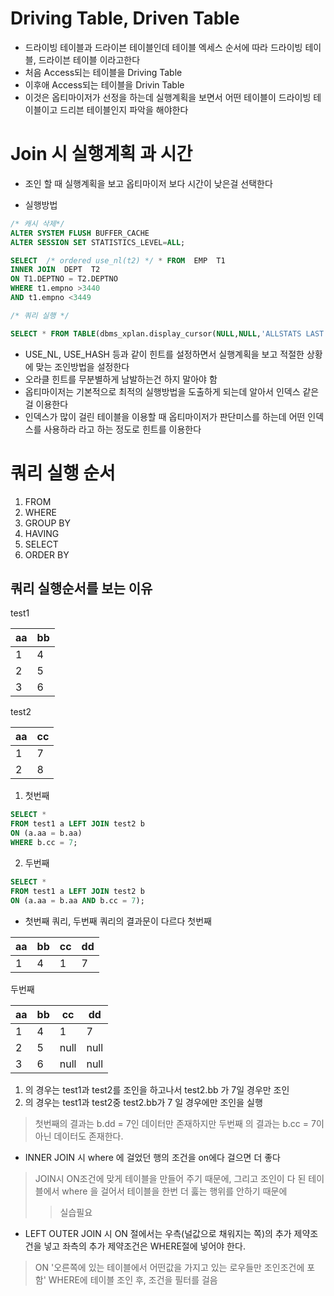# Driving Table, Driven Table
* 드라이빙 테이블과 드라이븐 테이블인데 테이블 엑세스 순서에 따라 드라이빙 테이블, 드라이븐 테이블 이라고한다
* 처음 Access되는 테이블을 Driving Table
* 이후애 Access되는 테이블을 Drivin Table
* 이것은 옵티마이저가 선정을 하는데 실행계획을 보면서 어떤 테이블이 드라이빙 테이블이고 드리븐 테이블인지 파악을 해야한다

# Join 시 실행계획 과 시간
* 조인 할 때 실행계획을 보고 옵티마이저 보다 시간이 낮은걸 선택한다

* 실행방법
```sql
/* 캐시 삭제*/ 
ALTER SYSTEM FLUSH BUFFER_CACHE
ALTER SESSION SET STATISTICS_LEVEL=ALL;

SELECT  /* ordered use_nl(t2) */ * FROM  EMP  T1 
INNER JOIN  DEPT  T2  
ON T1.DEPTNO = T2.DEPTNO 
WHERE t1.empno >3440
AND t1.empno <3449

/* 쿼리 실행 */

SELECT * FROM TABLE(dbms_xplan.display_cursor(NULL,NULL,'ALLSTATS LAST'));
```
* USE_NL, USE_HASH 등과 같이 힌트를 설정하면서 실행계획을 보고 적절한 상황에 맞는 조인방법을 설정한다
* 오라클 힌트를 무분별하게 남발하는건 하지 말아야 함
* 옵티마이저는 기본적으로 최적의 실행방법을 도출하게 되는데 알아서 인덱스 같은걸 이용한다
* 인덱스가 많이 걸린 테이블을 이용할 때 옵티마이저가 판단미스를 하는데 어떤 인덱스를 사용하라 라고 하는 정도로 힌트를 이용한다

# 쿼리 실행 순서
1. FROM
1. WHERE
1. GROUP BY
1. HAVING
1. SELECT
1. ORDER BY

## 쿼리 실행순서를 보는 이유

test1

|aa|bb|
|---|---|
|1|4|
|2|5|
|3|6|

test2

|aa|cc|
|---|---|
|1|7|
|2|8|

1. 첫번째
```sql
SELECT *
FROM test1 a LEFT JOIN test2 b
ON (a.aa = b.aa)
WHERE b.cc = 7;
```
2. 두번째
```sql
SELECT *
FROM test1 a LEFT JOIN test2 b
ON (a.aa = b.aa AND b.cc = 7);
```
* 첫번째 쿼리, 두번째 쿼리의 결과문이 다르다
 첫번째

|aa|bb|cc|dd|
|---|---|---|---|
| 1 | 4 | 1 | 7 |

 두번째

|aa|bb|cc|dd|
|---|---|---|---|
| 1 | 4 | 1 | 7 |
| 2 | 5 | null | null |
| 3 | 6 | null | null |


1. 의 경우는 test1과 test2를 조인을 하고나서 test2.bb 가 7일 경우만 조인
1. 의 경우는 test1과 test2중 test2.bb가 7 일 경우에만 조인을 실행

> 첫번째의 결과는 b.dd = 7인 데이터만 존재하지만 두번째 의 결과는 b.cc = 7이 아닌 데이터도 존재한다.

* INNER JOIN 시 where 에 걸었던 행의 조건을 on에다 걸으면 더 좋다
> JOIN시 ON조건에 맞게 테이블을 만들어 주기 때문에, 그리고 조인이 다 된 테이블에서 where 을 걸어서 테이블을 한번 더 훓는 행위를 안하기 때문에
>> 실습필요

* LEFT OUTER JOIN 시 ON 절에서는  우측(널값으로 채워지는 쪽)의 추가 제약조건을 넣고  좌측의 추가 제약조건은 WHERE절에 넣어야 한다.
> ON '오른쪽에 있는 테이블에서 어떤값을 가지고 있는 로우들만 조인조건에 포함'  WHERE에 테이블 조인 후, 조건을 필터를 걸음

